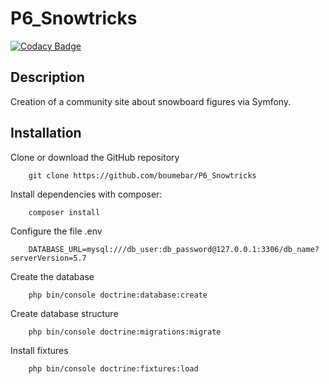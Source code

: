 # P6_Snowtricks

[![Codacy Badge](https://app.codacy.com/project/badge/Grade/5bbe46a5f41c456893df6564057633c6)](https://www.codacy.com/gh/boumebar/P6_Snowtricks/dashboard?utm_source=github.com&amp;utm_medium=referral&amp;utm_content=boumebar/P6_Snowtricks&amp;utm_campaign=Badge_Grade)

## Description

Creation of a community site about snowboard figures via Symfony.

## Installation

Clone or download the GitHub repository
```
    git clone https://github.com/boumebar/P6_Snowtricks
```
Install dependencies with composer:
```
    composer install
```

Configure the file .env
```
    DATABASE_URL=mysql:///db_user:db_password@127.0.0.1:3306/db_name?serverVersion=5.7
```
Create the database
```
    php bin/console doctrine:database:create
```
Create database structure
```
    php bin/console doctrine:migrations:migrate
```
Install fixtures
```
    php bin/console doctrine:fixtures:load
```
